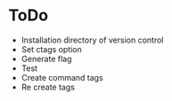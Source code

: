 # ToDo
* Installation directory of version control
* Set ctags option
* Generate flag
* Test
* Create command tags
* Re create tags
